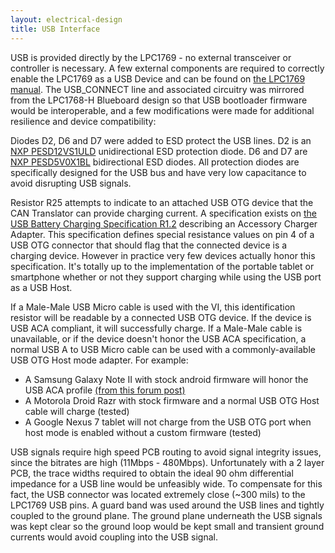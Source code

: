 ```yaml
---
layout: electrical-design
title: USB Interface
---
```


USB is provided directly by the LPC1769 - no external transceiver or controller
is necessary. A few external components are required to correctly enable the
LPC1769 as a USB Device and can be found on [the LPC1769
manual](https://www.nxp.com/docs/en/user-guide/UM10360.pdf).
The USB_CONNECT line and associated circuitry was mirrored from the LPC1768-H
Blueboard design so that USB bootloader firmware would be interoperable, and a
few modifications were made for additional resilience and device compatibility:

Diodes D2, D6 and D7 were added to ESD protect the USB lines. D2 is an [NXP
PESD12VS1ULD](https://assets.nexperia.com/documents/data-sheet/PESD12VS1ULD.pdf)
unidirectional ESD protection diode. D6 and D7 are [NXP
PESD5V0X1BL](https://assets.nexperia.com/documents/data-sheet/PESD5V0X1BL.pdf)
bidirectional ESD diodes. All protection diodes are specifically designed for
the USB bus and have very low capacitance to avoid disrupting USB signals.

Resistor R25 attempts to indicate to an attached USB OTG device that the CAN
Translator can provide charging current. A specification exists on [
the USB Battery Charging Specification
R1.2](https://www.usb.org/sites/default/files/USB_Battery_Charging_1.2.pdf) describing an
Accessory Charger Adapter. This specification defines special resistance values
on pin 4 of a USB OTG connector that should flag that the connected device is a
charging device. However in practice very few devices actually honor this
specification. It's totally up to the implementation of the portable tablet or
smartphone whether or not they support charging while using the USB port as a
USB Host.

If a Male-Male USB Micro cable is used with the VI, this
identification resistor will be readable by a connected USB OTG device. If the
device is USB ACA compliant, it will successfully charge. If a Male-Male cable
is unavailable, or if the device doesn't honor the USB ACA specification, a
normal USB A to USB Micro cable can be used with a commonly-available USB OTG
Host mode adapter. For example:

* A Samsung Galaxy Note II with stock android firmware will honor the USB ACA
  profile [(from this forum post)](http://www.head-fi.org/t/595071/android-phones-and-usb-dacs/405#post_8748466)
* A Motorola Droid Razr with stock firmware and a normal USB OTG Host cable will
  charge (tested)
* A Google Nexus 7 tablet will not charge from the USB OTG port when host mode
  is enabled without a custom firmware (tested)

USB signals require high speed PCB routing to avoid signal integrity issues,
since the bitrates are high (11Mbps - 480Mbps). Unfortunately with a 2 layer
PCB, the trace widths required to obtain the ideal 90 ohm differential impedance
for a USB line would be unfeasibly wide. To compensate for this fact, the USB
connector was located extremely close (~300 mils) to the LPC1769 USB pins. A
guard band was used around the USB lines and tightly coupled to the ground
plane. The ground plane underneath the USB signals was kept clear so the ground
loop would be kept small and transient ground currents would avoid coupling into
the USB signal.
